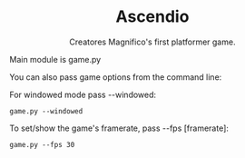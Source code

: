 <h1 align="center">Ascendio</h1>

<p align="center">Creatores Magnifico's first platformer game.</p>

Main module is game.py

You can also pass game options from the command line:

For windowed mode pass --windowed:

    game.py --windowed
    
To set/show the game's framerate, pass --fps [framerate]:

    game.py --fps 30
